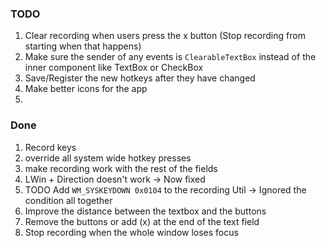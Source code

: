﻿### TODO
1. Clear recording when users press the x button (Stop recording from starting when that happens)
1. Make sure the sender of any events is `ClearableTextBox` instead of the inner component like TextBox or CheckBox
1. Save/Register the new hotkeys after they have changed
1. Make better icons for the app
1. 


### Done
1. Record keys
2. override all system wide hotkey presses
3. make recording work with the rest of the fields
1. LWin + Direction doesn't work -> Now fixed
1. TODO Add `WM_SYSKEYDOWN 0x0104` to the recording Util -> Ignored the condition all together
1. Improve the distance between the textbox and the buttons
1. Remove the buttons or add (x) at the end of the text field
1. Stop recording when the whole window loses focus
